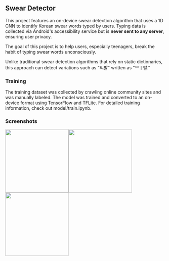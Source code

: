 ## Swear Detector

This project features an on-device swear detection algorithm that uses a 1D CNN to identify Korean swear words typed by users. Typing data is collected via Android's accessibility service but is **never sent to any server**, ensuring user privacy.

The goal of this project is to help users, especially teenagers, break the habit of typing swear words unconsciously.

Unlike traditional swear detection algorithms that rely on static dictionaries, this approach can detect variations such as "씨발" written as "^^ㅣ발."

### Training

The training dataset was collected by crawling online community sites and was manually labeled.
The model was trained and converted to an on-device format using TensorFlow and TFLite.
For detailed training information, check out model/train.ipynb.

### Screenshots

<img src="https://imgur.com/0MIMId3.png" width="200"><img src="https://imgur.com/sfYKEvu.png" width="200"><img src="https://imgur.com/rC6TsNF.png" width="200">
